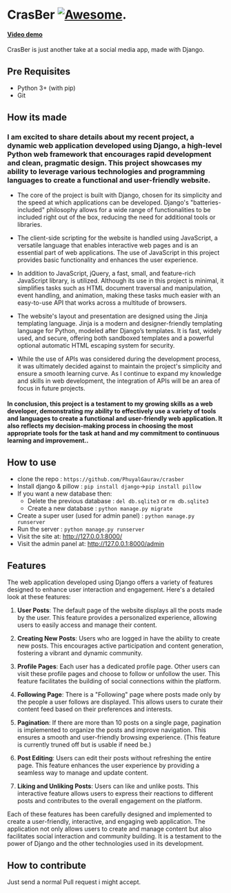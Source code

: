 # CrasBer [![Awesome](https://awesome.re/badge.svg)](https://awesome.re).

#### [Video demo](https://www.youtube.com/watch?v=pUYkWfYBmys)
CrasBer is just another take at a social media app, made with Django.

## Pre Requisites
* Python 3+ (with pip)
* Git

## How its made
### I am excited to share details about my recent project, a dynamic web application developed using Django, a high-level Python web framework that encourages rapid development and clean, pragmatic design. This project showcases my ability to leverage various technologies and programming languages to create a functional and user-friendly website.

* The core of the project is built with Django, chosen for its simplicity and the speed at which applications can be developed. Django's "batteries-included" philosophy allows for a wide range of functionalities to be included right out of the box, reducing the need for additional tools or libraries.

* The client-side scripting for the website is handled using JavaScript, a versatile language that enables interactive web pages and is an essential part of web applications. The use of JavaScript in this project provides basic functionality and enhances the user experience.

* In addition to JavaScript, jQuery, a fast, small, and feature-rich JavaScript library, is utilized. Although its use in this project is minimal, it simplifies tasks such as HTML document traversal and manipulation, event handling, and animation, making these tasks much easier with an easy-to-use API that works across a multitude of browsers.

* The website's layout and presentation are designed using the Jinja templating language. Jinja is a modern and designer-friendly templating language for Python, modeled after Django’s templates. It is fast, widely used, and secure, offering both sandboxed templates and a powerful optional automatic HTML escaping system for security.

* While the use of APIs was considered during the development process, it was ultimately decided against to maintain the project's simplicity and ensure a smooth learning curve. As I continue to expand my knowledge and skills in web development, the integration of APIs will be an area of focus in future projects.

#### In conclusion, this project is a testament to my growing skills as a web developer, demonstrating my ability to effectively use a variety of tools and languages to create a functional and user-friendly web application. It also reflects my decision-making process in choosing the most appropriate tools for the task at hand and my commitment to continuous learning and improvement..

## How to use
* clone the repo :  `https://github.com/PhuyalGaurav/crasber `
* Install django & pillow : `pip install django`->`pip install pillow`
* If you want a new database then: 
	* Delete the previous database : `del db.sqlite3` or `rm db.sqlite3`  
	* Create a new database : `python manage.py migrate`
* Create a super user (used for admin panel) : `python manage.py runserver`
* Run the server : `python manage.py runserver`
* Visit the site at: http://127.0.0.1:8000/   
* Visit the admin panel at: http://127.0.0.1:8000/admin

## Features
The web application developed using Django offers a variety of features designed to enhance user interaction and engagement. Here's a detailed look at these features:

1. **User Posts**: The default page of the website displays all the posts made by the user. This feature provides a personalized experience, allowing users to easily access and manage their content.

2. **Creating New Posts**: Users who are logged in have the ability to create new posts. This encourages active participation and content generation, fostering a vibrant and dynamic community.

3. **Profile Pages**: Each user has a dedicated profile page. Other users can visit these profile pages and choose to follow or unfollow the user. This feature facilitates the building of social connections within the platform.

4. **Following Page**: There is a "Following" page where posts made only by the people a user follows are displayed. This allows users to curate their content feed based on their preferences and interests.

5. **Pagination**: If there are more than 10 posts on a single page, pagination is implemented to organize the posts and improve navigation. This ensures a smooth and user-friendly browsing experience. (This feature is currently truned off but is usable if need be.)

6. **Post Editing**: Users can edit their posts without refreshing the entire page. This feature enhances the user experience by providing a seamless way to manage and update content.

7. **Liking and Unliking Posts**: Users can like and unlike posts. This interactive feature allows users to express their reactions to different posts and contributes to the overall engagement on the platform.

Each of these features has been carefully designed and implemented to create a user-friendly, interactive, and engaging web application. The application not only allows users to create and manage content but also facilitates social interaction and community building. It is a testament to the power of Django and the other technologies used in its development.

## How to contribute  
 Just send a normal Pull request i might accept.
